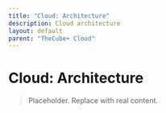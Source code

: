 ```yaml
---
title: "Cloud: Architecture"
description: Cloud architecture
layout: default
parent: "TheCube+ Cloud"
---
```

# Cloud: Architecture

> Placeholder. Replace with real content.
